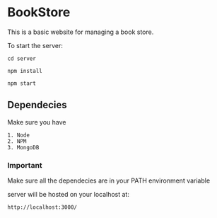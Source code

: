 # BookStore
This is a basic website for managing a book store.

To start the server:
```
cd server

npm install

npm start
```
## Dependecies
Make sure you have
```
1. Node
2. NPM 
3. MongoDB
```
### Important
Make sure all the dependecies are in your PATH environment variable

server will be hosted on your localhost at:

```
http://localhost:3000/
```
